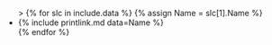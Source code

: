 <ul>>
{% for slc in include.data %}
    {% assign Name = slc[1].Name %}
    <li>{% include printlink.md data=Name %}</li>
{% endfor %}
</ul>